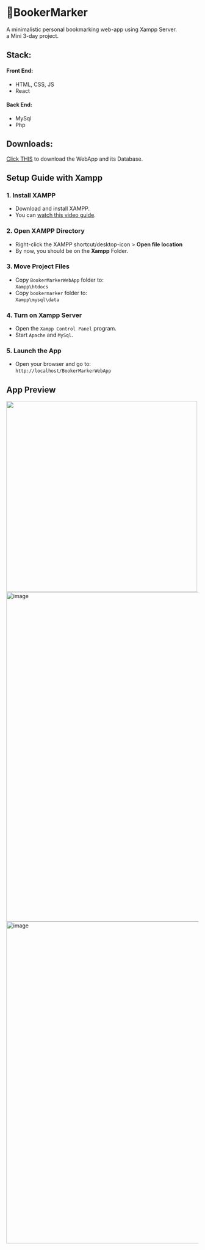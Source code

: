 # 📘BookerMarker
A minimalistic personal bookmarking web-app using Xampp Server. 
<br>
a Mini 3-day project.

## Stack:
#### Front End:
- HTML, CSS, JS
- React
#### Back End:
- MySql
- Php


## Downloads:
[Click THIS](https://github.com/user-attachments/files/21294915/Bookermarker.Setup.Files.zip) to download the WebApp and its Database.

## Setup Guide with Xampp


### 1. Install XAMPP
- Download and install XAMPP.  
- You can [watch this video guide](https://youtu.be/G2VEf-8nepc?si=9lqOYYrzZFrUuaKz).

### 2. Open XAMPP Directory
- Right-click the XAMPP shortcut/desktop-icon > **Open file location**
- By now, you should be on the **Xampp** Folder.

### 3. Move Project Files
- Copy `BookerMarkerWebApp` folder to:  
  `Xampp\htdocs`
- Copy `bookermarker` folder to:  
  `Xampp\mysql\data`

### 4. Turn on Xampp Server
- Open the `Xampp Control Panel` program.
- Start `Apache` and `MySql`.
### 5. Launch the App
- Open your browser and go to:  
  `http://localhost/BookerMarkerWebApp`


## App Preview
<img src="https://github.com/user-attachments/assets/5a9a1913-4941-4a90-873f-08e23bb4481b" width = "500px">








<img width="1447" height="863" alt="image" src="https://github.com/user-attachments/assets/20f53456-2cd8-4bc5-87be-20e3e6ca5fa1" />



<img width="1367" height="843" alt="image" src="https://github.com/user-attachments/assets/fb929512-f4b9-460a-ae3a-768bcfe577f4" />

